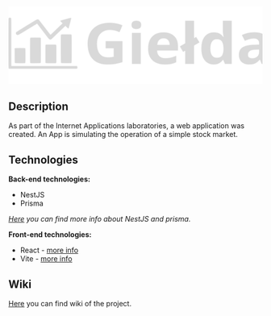 <p align="center">
  <img src="https://github.com/hyter99/AI_22-23_L1/blob/develop/src/frontend/src/assets/svg/logo.svg" width="1400" alt="Stock market simulator" />
</p>

## Description

As part of the Internet Applications laboratories, a web application was created. An App is simulating the operation of a simple stock market.

## Technologies

**Back-end technologies:**
- NestJS
- Prisma

*[Here](https://docs.nestjs.com/recipes/prisma) you can find more info about NestJS and prisma.*

**Front-end technologies:**
- React - [more info](https://pl.reactjs.org)
- Vite - [more info](https://vitejs.dev)

## Wiki

[Here](https://github.com/hyter99/AI_22-23_L1/wiki) you can find wiki of the project.
